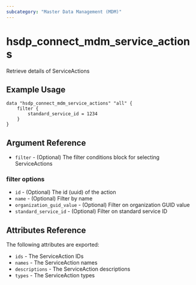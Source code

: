 ```yaml
---
subcategory: "Master Data Management (MDM)"
---
```


# hsdp_connect_mdm_service_actions

Retrieve details of ServiceActions

## Example Usage

```hcl
data "hsdp_connect_mdm_service_actions" "all" {
    filter {
        standard_service_id = 1234
    }
}
```

## Argument Reference

* `filter` - (Optional) The filter conditions block for selecting ServiceActions

### filter options

* `id` - (Optional) The id (uuid) of the action
* `name` - (Optional) Filter by name
* `organization_guid_value` - (Optional) Filter on organization GUID value
* `standard_service_id` - (Optional) Filter on standard service ID

## Attributes Reference

The following attributes are exported:

* `ids` - The ServiceAction IDs
* `names` - The ServiceAction names
* `descriptions` - The ServiceAction descriptions
* `types` - The ServiceAction types
